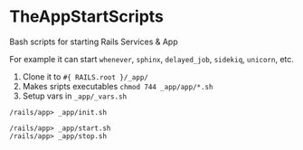 TheAppStartScripts
==================

Bash scripts for starting Rails Services & App

For example it can start `whenever`, `sphinx`, `delayed_job`, `sidekiq`, `unicorn`, etc.

1. Clone it to `#{ RAILS.root }/_app/`
2. Makes sripts executables `chmod 744 _app/app/*.sh`
3. Setup vars in `_app/_vars.sh`

```
/rails/app> _app/init.sh

/rails/app> _app/start.sh
/rails/app> _app/stop.sh
```

